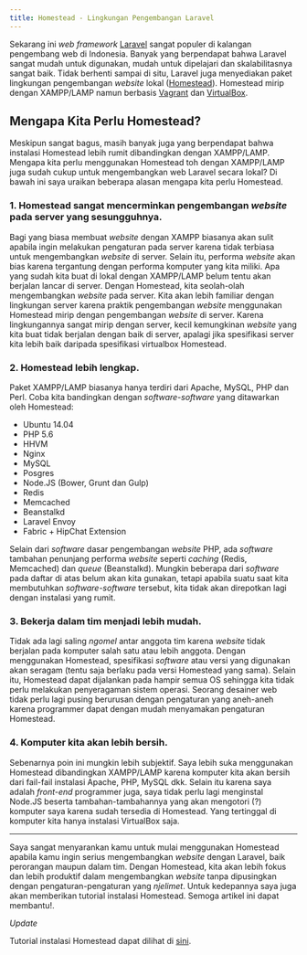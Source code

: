 ```yaml
---
title: Homestead - Lingkungan Pengembangan Laravel
---
```


Sekarang ini *web framework* [Laravel](http://laravel.com) sangat populer di kalangan pengembang web di Indonesia. Banyak yang berpendapat bahwa Laravel sangat mudah untuk digunakan, mudah untuk dipelajari dan skalabilitasnya sangat baik. Tidak berhenti sampai di situ, Laravel juga menyediakan paket lingkungan pengembangan *website* lokal ([Homestead](http://laravel.com/docs/4.2/homestead)). Homestead mirip dengan XAMPP/LAMP namun berbasis [Vagrant](https://www.vagrantup.com) dan [VirtualBox](https://www.virtualbox.org). 

## Mengapa Kita Perlu Homestead?  

Meskipun sangat bagus, masih banyak juga yang berpendapat bahwa instalasi Homestead lebih rumit dibandingkan dengan XAMPP/LAMP. Mengapa kita perlu menggunakan Homestead toh dengan XAMPP/LAMP juga sudah cukup untuk mengembangkan web Laravel secara lokal? Di bawah ini saya uraikan beberapa alasan mengapa kita perlu Homestead.  

### 1. Homestead sangat mencerminkan pengembangan *website* pada server yang sesungguhnya.  

Bagi yang biasa membuat *website* dengan XAMPP biasanya akan sulit apabila ingin melakukan pengaturan pada server karena tidak terbiasa untuk mengembangkan *website* di server. Selain itu, performa *website* akan bias karena tergantung dengan performa komputer yang kita miliki. Apa yang sudah kita buat di lokal dengan XAMPP/LAMP belum tentu akan berjalan lancar di server. Dengan Homestead, kita seolah-olah mengembangkan *website* pada server. Kita akan lebih familiar dengan lingkungan server karena praktik pengembangan *website* menggunakan Homestead mirip dengan pengembangan *website* di server. Karena lingkungannya sangat mirip dengan server, kecil kemungkinan *website* yang kita buat tidak berjalan dengan baik di server, apalagi jika spesifikasi server kita lebih baik daripada spesifikasi virtualbox Homestead.  

### 2. Homestead lebih lengkap.  

Paket XAMPP/LAMP biasanya hanya terdiri dari Apache, MySQL, PHP dan Perl. Coba kita bandingkan dengan *software-software* yang ditawarkan oleh Homestead:  

- Ubuntu 14.04
- PHP 5.6
- HHVM
- Nginx
- MySQL
- Posgres
- Node.JS (Bower, Grunt dan Gulp)
- Redis
- Memcached
- Beanstalkd
- Laravel Envoy
- Fabric + HipChat Extension  

Selain dari *software* dasar pengembangan *website* PHP, ada *software* tambahan penunjang performa *website* seperti *caching* (Redis, Memcached) dan *queue* (Beanstalkd). Mungkin beberapa dari *software* pada daftar di atas belum akan kita gunakan, tetapi apabila suatu saat kita membutuhkan *software-software* tersebut, kita tidak akan direpotkan lagi dengan instalasi yang rumit.  

### 3. Bekerja dalam tim menjadi lebih mudah.  

Tidak ada lagi saling *ngomel* antar anggota tim karena *website* tidak berjalan pada komputer salah satu atau lebih anggota. Dengan menggunakan Homestead, spesifikasi *software* atau versi yang digunakan akan seragam (tentu saja berlaku pada versi Homestead yang sama). Selain itu, Homestead dapat dijalankan pada hampir semua OS sehingga kita tidak perlu melakukan penyeragaman sistem operasi. Seorang desainer web tidak perlu lagi pusing berurusan dengan pengaturan yang aneh-aneh karena programmer dapat dengan mudah menyamakan pengaturan Homestead.  

### 4. Komputer kita akan lebih bersih.  

Sebenarnya poin ini mungkin lebih subjektif. Saya lebih suka menggunakan Homestead dibandingkan XAMPP/LAMP karena komputer kita akan bersih dari fail-fail instalasi Apache, PHP, MySQL dkk. Selain itu karena saya adalah *front-end* programmer juga, saya tidak perlu lagi menginstal Node.JS beserta tambahan-tambahannya yang akan mengotori (?) komputer saya karena sudah tersedia di Homestead. Yang tertinggal di komputer kita hanya instalasi VirtualBox saja. 

---

Saya sangat menyarankan kamu untuk mulai menggunakan Homestead apabila kamu ingin serius mengembangkan *website* dengan Laravel, baik perorangan maupun dalam tim. Dengan Homestead, kita akan lebih fokus dan lebih produktif dalam mengembangkan *website* tanpa dipusingkan dengan pengaturan-pengaturan yang *njelimet*. Untuk kedepannya saya juga akan memberikan tutorial instalasi Homestead. Semoga artikel ini dapat membantu!. 

*Update*  

Tutorial instalasi Homestead dapat dilihat di [sini](http://ambercat.rahmanda.net/collections/2015/02/18/instalasi-homestead.html).
